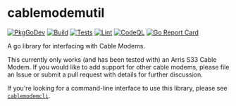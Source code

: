 # cablemodemutil

[![PkgGoDev](https://pkg.go.dev/badge/github.com/tuxdude/cablemodemutil)](https://pkg.go.dev/github.com/tuxdude/cablemodemutil) [![Build](https://github.com/Tuxdude/cablemodemutil/actions/workflows/build.yml/badge.svg)](https://github.com/Tuxdude/cablemodemutil/actions/workflows/build.yml) [![Tests](https://github.com/Tuxdude/cablemodemutil/actions/workflows/tests.yml/badge.svg)](https://github.com/Tuxdude/cablemodemutil/actions/workflows/tests.yml) [![Lint](https://github.com/Tuxdude/cablemodemutil/actions/workflows/lint.yml/badge.svg)](https://github.com/Tuxdude/cablemodemutil/actions/workflows/lint.yml) [![CodeQL](https://github.com/Tuxdude/cablemodemutil/actions/workflows/codeql-analysis.yml/badge.svg)](https://github.com/Tuxdude/cablemodemutil/actions/workflows/codeql-analysis.yml) [![Go Report Card](https://goreportcard.com/badge/github.com/tuxdude/cablemodemutil)](https://goreportcard.com/report/github.com/tuxdude/cablemodemutil)

A go library for interfacing with Cable Modems.

This currently only works (and has been tested with) an Arris S33 Cable
Modem. If you would like to add support for other cable modems, please
file an Issue or submit a pull request with details for further discussion.

If you're looking for a command-line interface to use this library, please
see [`cablemodemcli`](https://github.com/Tuxdude/cablemodemcli).
